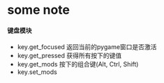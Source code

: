 some note
=========

#### 键盘模块

- key.get_focused   返回当前的pygame窗口是否激活
- key.get_pressed   获得所有按下的键值
- key.get_mods      按下的组合键(Alt, Ctrl, Shift)
- key.set_mods
